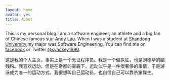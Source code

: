 ```yaml
---
layout: home
avatar: yes
title: About
---
```


This is my personal blog.I am a software engineer, an athlete and a big fan of Chinese famous star [Andy Lau](http://www.awc618.com/?r=54447d0f8af75).
When I was a student at [Shandong University](http://www.sdu.edu.cn/),my major was Software Engineering. You can find me on [facebook](https://www.facebook.com/synckey) or Twitter [@synckey1990](https://twitter.com/synckey1990).

这是我的个人主页，事实上是一个无证程序员。我是一个偏执狂，也是刘德华的脑残粉。我喜欢运动，但是在帝都的雾霾下，运动似乎是一件很奢侈的事情，于是游泳成为唯一的运动方式。我很想叫自己运动员，也自信自己可以靠杀猪谋生。